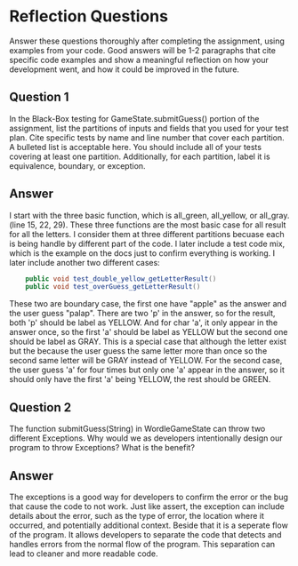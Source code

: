 # Reflection Questions

Answer these questions thoroughly after completing the assignment, using examples from your code. Good answers will be 1-2 paragraphs that cite specific code examples and show a meaningful reflection on how your development went, and how it could be improved in the future.

## Question 1

 In the Black-Box testing for GameState.submitGuess() portion of the assignment, list the partitions of inputs and fields that you used for your test plan. Cite specific tests by name and line number that cover each partition. A bulleted list is acceptable here. You should include all of your tests covering at least one partition. Additionally, for each partition, label it is equivalence, boundary, or exception.

## Answer

I start with the three basic function, which is all_green, all_yellow, or all_gray. (line 15, 22, 29). These three functions are the most basic case for all result for all the letters. I consider them at three different partitions becuase each is being handle by different part of the code. I later include a test code mix, which is the example on the docs just to confirm everything is working. I later include another two different cases:
```java
    public void test_double_yellow_getLetterResult()
    public void test_overGuess_getLetterResult()
```
These two are boundary case, the first one have "apple" as the answer and the user guess "palap". There are two 'p' in the answer, so for the result, both 'p' should be label as YELLOW. And for char 'a', it only appear in the answer once, so the first 'a' should be label as YELLOW but the second one should be label as GRAY. This is a special case that although the letter exist but the because the user guess the same letter more than once so the second same letter will be GRAY instead of YELLOW.
For the second case, the user guess 'a' for four times but only one 'a' appear in the answer, so it should only have the first 'a' being YELLOW, the rest should be GREEN. 


## Question 2

The function submitGuess(String) in WordleGameState can throw two different Exceptions. Why would we as developers intentionally design our program to throw Exceptions? What is the benefit?

## Answer

The exceptions is a good way for developers to confirm the error or the bug that cause the code to not work. Just like assert, the exception can include details about the error, such as the type of error, the location where it occurred, and potentially additional context.
Beside that it is a seperate flow of the program. It allows developers to separate the code that detects and handles errors from the normal flow of the program. This separation can lead to cleaner and more readable code. 
